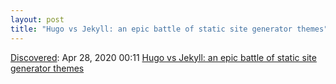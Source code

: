 ```yaml
---
layout: post
title: "Hugo vs Jekyll: an epic battle of static site generator themes"
---
```

[Discovered](http://rolandtanglao.com/2020/07/29/p1-blogthis-checkvist-list-links-to-blog/): Apr 28, 2020 00:11 [Hugo vs Jekyll: an epic battle of static site generator themes](https://victoria.dev/blog/hugo-vs-jekyll-an-epic-battle-of-static-site-generator-themes/)
